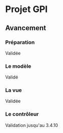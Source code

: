 Projet GPI
===============

Avancement
-----------

### Préparation

Validée

### Le modèle

Validé

### La vue

Validée

### Le contrôleur

Validation jusqu'au 3.4.10
